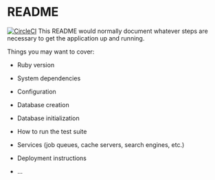 # README
[![CircleCI](https://circleci.com/gh/RSRBX07/exo-maxime.svg?style=svg)](https://circleci.com/gh/RSRBX07/exo-maxime)
This README would normally document whatever steps are necessary to get the
application up and running.

Things you may want to cover:

* Ruby version

* System dependencies

* Configuration

* Database creation

* Database initialization

* How to run the test suite

* Services (job queues, cache servers, search engines, etc.)

* Deployment instructions

* ...

